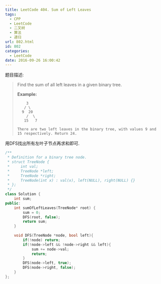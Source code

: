 ```yaml
---
title: LeetCode 404. Sum of Left Leaves
tags:
  - CPP
  - LeetCode
  - 二叉树
  - 算法
  - 递归
url: 802.html
id: 802
categories:
  - LeetCode
date: 2016-09-26 16:00:42
---
```

题目描述:

> Find the sum of all left leaves in a given binary tree.
>
> **Example:**
>
> ```
>     3
>    / \
>   9  20
>     /  \
>    15   7
>
> There are two left leaves in the binary tree, with values 9 and 15 respectively. Return 24.
> ```

用DFS找出所有左叶子节点再求和即可.

```cpp
/**
 * Definition for a binary tree node.
 * struct TreeNode {
 *     int val;
 *     TreeNode *left;
 *     TreeNode *right;
 *     TreeNode(int x) : val(x), left(NULL), right(NULL) {}
 * };
 */
class Solution {
    int sum;
public:
    int sumOfLeftLeaves(TreeNode* root) {
        sum = 0;
        DFS(root, false);
        return sum;
    }
    
    void DFS(TreeNode *node, bool left){
        if(!node) return;
        if(!node->left && !node->right && left){
            sum += node->val;
            return;
        }
        DFS(node->left, true);
        DFS(node->right, false);
    }
};
```

